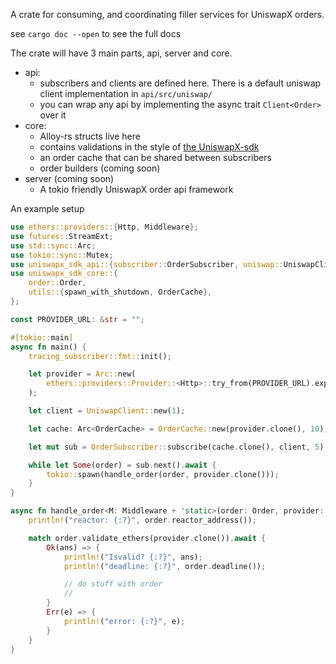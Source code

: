 A crate for consuming, and coordinating filler services for UniswapX orders.

see `cargo doc --open` to see the full docs

The crate will have 3 main parts, api, server and core.

- api:
  - subscribers and clients are defined here. There is a default uniswap client implementation in `api/src/uniswap/`
  - you can wrap any api by implementing the async trait `Client<Order>` over it
- core:
  - Alloy-rs structs live here
  - contains validations in the style of [the UniswapX-sdk](https://github.com/Uniswap/uniswapx-sdk/tree/main)
  - an order cache that can be shared between subscribers
  - order builders (coming soon)
- server (coming soon)
  - A tokio friendly UniswapX order api framework

An example setup

```rust
use ethers::providers::{Http, Middleware};
use futures::StreamExt;
use std::sync::Arc;
use tokio::sync::Mutex;
use uniswapx_sdk_api::{subscriber::OrderSubscriber, uniswap::UniswapClient};
use uniswapx_sdk_core::{
    order::Order,
    utils::{spawn_with_shutdown, OrderCache},
};

const PROVIDER_URL: &str = "";

#[tokio::main]
async fn main() {
    tracing_subscriber::fmt::init();

    let provider = Arc::new(
        ethers::providers::Provider::<Http>::try_from(PROVIDER_URL).expect("provider url to parse"),
    );

    let client = UniswapClient::new(1);

    let cache: Arc<OrderCache> = OrderCache::new(provider.clone(), 10);

    let mut sub = OrderSubscriber::subscribe(cache.clone(), client, 5);

    while let Some(order) = sub.next().await {
        tokio::spawn(handle_order(order, provider.clone()));
    }
}

async fn handle_order<M: Middleware + 'static>(order: Order, provider: Arc<M>) {
    println!("reactor: {:?}", order.reactor_address());

    match order.validate_ethers(provider.clone()).await {
        Ok(ans) => {
            println!("Isvalid? {:?}", ans);
            println!("deadline: {:?}", order.deadline());

            // do stuff with order
            //
        }
        Err(e) => {
            println!("error: {:?}", e);
        }
    }
}
```
